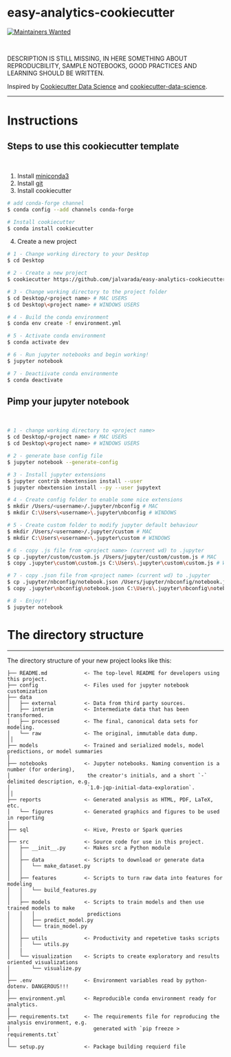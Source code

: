 # easy-analytics-cookiecutter
[![Maintainers Wanted](https://img.shields.io/badge/maintainers-wanted-red.svg)](https://github.com/pickhardt/maintainers-wanted)

<br>

DESCRIPTION IS STILL MISSING, IN HERE SOMETHING ABOUT REPRODUCBILITY, SAMPLE NOTEBOOKS, GOOD PRACTICES AND LEARNING SHOULD BE WRITTEN.


Inspired by [Cookiecutter Data Science](https://drivendata.github.io/cookiecutter-data-science/) and [cookiecutter-data-science](https://github.com/drivendata/cookiecutter-data-science).
****
# Instructions

## Steps to use this cookiecutter template

<br>

1. Install [miniconda3](https://docs.conda.io/en/latest/miniconda.html)
2. Install [git](https://www.jcchouinard.com/install-git/)
3. Install cookiecutter

```sh
# add conda-forge channel
$ conda config --add channels conda-forge

# Install cookiecutter
$ conda install cookiecutter
```
4. Create a new project
```sh
# 1 - Change working directory to your Desktop
$ cd Desktop

# 2 - Create a new project
$ cookiecutter https://github.com/jalvarada/easy-analytics-cookiecutter

# 3 - Change working directory to the project folder
$ cd Desktop/<project name> # MAC USERS
$ cd Desktop\<project name> # WINDOWS USERS

# 4 - Build the conda environment
$ conda env create -f environment.yml

# 5 - Activate conda environment
$ conda activate dev

# 6 - Run jupyter notebooks and begin working!
$ jupyter notebook

# 7 - Deactiivate conda environmente
$ conda deactivate
```

## Pimp your jupyter notebook
<br>

```sh
# 1 - change working directory to <project name>
$ cd Desktop/<project name> # MAC USERS
$ cd Desktop\<project name> # WINDOWS USERS

# 2 - generate base config file
$ jupyter notebook --generate-config

# 3 - Install jupyter extensions
$ jupyter contrib nbextension install --user
$ jupyter nbextension install --py --user jupytext

# 4 - Create config folder to enable some nice extensions
$ mkdir /Users/<username>/.jupyter/nbconfig # MAC
$ mkdir C:\Users\<username>\.jupyter\nbconfig # WINDOWS

# 5 - Create custom folder to modify jupyter default behaviour
$ mkdir /Users/<username>/.jupyter/custom # MAC
$ mkdir C:\Users\<username>\.jupyter\custom # WINDOWS

# 6 - copy .js file from <project name> (current wd) to .jupyter
$ cp .jupyter/custom/custom.js /Users/jupyter/custom/custom.js # MAC
$ copy .jupyter\custom\custom.js C:\Users\.jupyter\custom\custom.js # WINDOWS

# 7 - copy .json file from <project name> (current wd) to .jupyter
$ cp .jupyter/nbconfig/notebook.json /Users/jupyter/nbconfig/notebook.js # MAC
$ copy .jupyter\nbconfig\notebook.json C:\Users\.jupyter\nbconfig\notebook.json # WINDOWS

# 8 - Enjoy!!
$ jupyter notebook
```

# The directory structure
------------

The directory structure of your new project looks like this:

```
├── README.md            <- The top-level README for developers using this project.
├── config               <- Files used for jupyter notebook customization 
├── data
│   ├── external         <- Data from third party sources.
│   ├── interim          <- Intermediate data that has been transformed.
│   ├── processed        <- The final, canonical data sets for modeling.
│   └── raw              <- The original, immutable data dump.
││
├── models               <- Trained and serialized models, model predictions, or model summaries
│
├── notebooks            <- Jupyter notebooks. Naming convention is a number (for ordering),
│                         the creator's initials, and a short `-` delimited description, e.g.
│                         `1.0-jqp-initial-data-exploration`.
││
├── reports              <- Generated analysis as HTML, PDF, LaTeX, etc.
│   └── figures          <- Generated graphics and figures to be used in reporting
│
├── sql                  <- Hive, Presto or Spark queries
│
├── src                  <- Source code for use in this project.
│   ├── __init__.py      <- Makes src a Python module
│   │
│   ├── data             <- Scripts to download or generate data
│   │   └── make_dataset.py
│   │
│   ├── features         <- Scripts to turn raw data into features for modeling
│   │   └── build_features.py
│   │
│   ├── models           <- Scripts to train models and then use trained models to make
│   │   │                 predictions
│   │   ├── predict_model.py
│   │   └── train_model.py
│   │
│   ├── utils            <- Productivity and repetetive tasks scripts
│   │   └── utils.py
│   |
│   └── visualization    <- Scripts to create exploratory and results oriented visualizations
│       └── visualize.py
│    
├── .env                 <- Environment variables read by python-dotenv. DANGEROUS!!!
│
├── environment.yml      <- Reproducible conda environment ready for analytics.
│
├── requirements.txt     <- The requirements file for reproducing the analysis environment, e.g.
│                           generated with `pip freeze > requirements.txt`
│
└── setup.py             <- Package building requierd file
```

